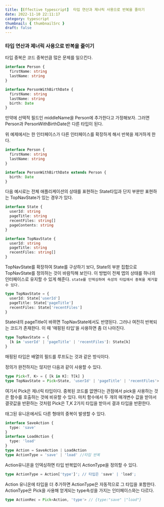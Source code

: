 ```yaml
---
title: [Effective typescript]  타입 연산과 제너릭 사용으로 반복을 줄이기
date: 2022-11-10 22:11:17
category: typescript
thumbnail: { thumbnailSrc }
draft: false
---
```


### 타입 연산과 제너릭 사용으로 반복을 줄이기

타입 중복은 코드 중복만큼 많은 문제를 일으킨다.

```ts
interface Person {
  firstName: string
  lastName: string
}

interface PersonWithBirthDate {
  firstName: string
  lastName: string
  birth: Date
}
```

만약에 선택적 필드인 middleName을 Person에 추가한다고 가정해보자.
그러면 Person과 PersonWithBirthDate은 다른 타입이 된다.

위 예제에서는 한 인터페이스가 다른 인터페이스를 확장하게 해서 반복을 제거하게 한다.

```ts
interface Person {
  firstName: string
  lastName: string
}

interface PersonWithBirthDate extends Person {
  birth: Date
}
```

다음 예시로는 전체 애플리케이션의 상태를 표현하는 State타입과 단지 부분만 표현하는 TopNavState가 있는 경우가 있다.

```ts
interface State {
  userId: string
  pageTitle: string
  recentFiles: string[]
  pageContents: string
}

interface TopNavState {
  userId: string
  pageTitle: string
  recentFiles: string[]
}
```

TopNavState를 확장하여 State를 구상하기 보다, State의 부분 집합으로 TopNavState를 정의하는 것이 바람직해 보인다.
이 방법이 전체 앱의 상태를 하나의 인터페이스로 유지할 수 있게 해준다.
`state를 인덱싱하여 속성의 타입에서 중복을 제거할 수 있다.`

```ts
type TopNavState = {
  userId: State['userId']
  pageTitle: State['pageTitle']
  recentFiles: State['recentFiles']
}
```

State내의 pageTitle이 바뀌면 TopNavState에서도 반영된다. 그러나 여전히 반복되는 코드가 존재한다.
이 때 '매핑된 타입'을 사용하면 좀 더 나아진다.

```ts
type TopNavState = {
  [k in 'userId' | 'pageTitle' | 'recentFiles']: State[k]
}
```

매핑된 타입은 배열의 필드를 루프도는 것과 같은 방식이다.

정의가 완전하지는 않지만 다음과 같이 사용할 수 있다.

```ts
type Pick<T, K> = { [k in K]: T[k] }
type TopNavState = Pick<State, 'userId' | 'pageTitle' | 'recentFiles'>
```

여기서 Pick은 제너릭 타입이다.
중복된 코드를 없앤다는 관점에서 pick을 사용하는 것은 함수를 호출하는 것에 비유할 수 있다.
마치 함수에서 두 개의 매개변수 값을 받아서 결괏값을 반환하는 것처럼 Pick은 T,K 2가지 타입을 받아서 결과 타입을 반환한다.

태그된 유니온에서도 다른 형태의 중복이 발생할 수 있다.

```ts
interface SaveAction {
  type: 'save'
}
interface LoadAction {
  type: 'load'
}
type Action = SaveAction | LoadAction
type ActionType = 'save' | 'load' //타입 반복
```

Action유니온을 인덱싱하면 타입 반복없이 ActionType을 정의할 수 있다.

```ts
type ActionType = Action['type']'; // 타입은 'save' | 'load';

```

Action 유니온에 타입을 더 추가하면 ActionType은 자동적으로 그 타입을 포함한다.
ActionType은 Pick을 사용해 얻게되는 type속성을 가지는 인터페이스와는 다르다.

```ts
type ActionRec = Pick<Action, 'type'> // {type:"save" |"load"}
```
